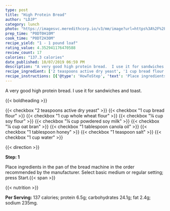 ```yaml
---
type: post
title: "High Protein Bread"
author: "LDJP"
category: lunch
photo: "https://imagesvc.meredithcorp.io/v3/mm/image?url=https%3A%2F%2Fimages.media-allrecipes.com%2Fuserphotos%2F234396.jpg"
prep_time: "P0DT0H10M"
cook_time: "P0DT2H30M"
recipe_yield: "1 - 1 pound loaf"
rating_value: 4.352941176470588
review_count: 17
calories: "137.3 calories"
date_published: 10/07/2019 06:59 PM
description: "A very good high protein bread.  I use it for sandwiches and toast."
recipe_ingredient: ['2 teaspoons active dry yeast', '1 cup bread flour', '1 cup whole wheat flour', '¼ cup soy flour', '¼ cup powdered soy milk', '¼ cup oat bran', '1 tablespoon canola oil', '1 tablespoon honey', '1 teaspoon salt', '1 cup water']
recipe_instructions: [{'@type': 'HowToStep', 'text': 'Place ingredients in the pan of the bread machine in the order recommended by the manufacturer. Select basic medium or regular setting; press Start.\n'}]
---
```


A very good high protein bread.  I use it for sandwiches and toast. 

{{< boldheading >}}

{{< checkbox "2 teaspoons active dry yeast" >}}
{{< checkbox "1 cup bread flour" >}}
{{< checkbox "1 cup whole wheat flour" >}}
{{< checkbox "¼ cup soy flour" >}}
{{< checkbox "¼ cup powdered soy milk" >}}
{{< checkbox "¼ cup oat bran" >}}
{{< checkbox "1 tablespoon canola oil" >}}
{{< checkbox "1 tablespoon honey" >}}
{{< checkbox "1 teaspoon salt" >}}
{{< checkbox "1 cup water" >}}


{{< direction >}}

**Step: 1**

Place ingredients in the pan of the bread machine in the order recommended by the manufacturer. Select basic medium or regular setting; press Start.{{< span >}}

{{< nutrition >}}

**Per Serving:** 137 calories; protein 6.5g; carbohydrates 24.1g; fat 2.4g; sodium 235mg.